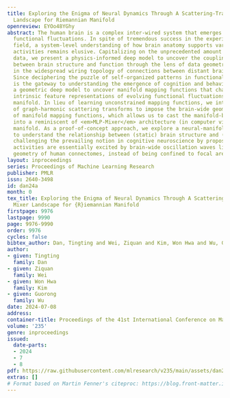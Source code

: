 ```yaml
---
title: Exploring the Enigma of Neural Dynamics Through A Scattering-Transform Mixer
  Landscape for Riemannian Manifold
openreview: EYOo48YGhy
abstract: The human brain is a complex inter-wired system that emerges spontaneous
  functional fluctuations. In spite of tremendous success in the experimental neuroscience
  field, a system-level understanding of how brain anatomy supports various neural
  activities remains elusive. Capitalizing on the unprecedented amount of neuroimaging
  data, we present a physics-informed deep model to uncover the coupling mechanism
  between brain structure and function through the lens of data geometry that is rooted
  in the widespread wiring topology of connections between distant brain regions.
  Since deciphering the puzzle of self-organized patterns in functional fluctuations
  is the gateway to understanding the emergence of cognition and behavior, we devise
  a geometric deep model to uncover manifold mapping functions that characterize the
  intrinsic feature representations of evolving functional fluctuations on the Riemannian
  manifold. In lieu of learning unconstrained mapping functions, we introduce a set
  of graph-harmonic scattering transforms to impose the brain-wide geometry on top
  of manifold mapping functions, which allows us to cast the manifold-based deep learning
  into a reminiscent of <em>MLP-Mixer</em> architecture (in computer vision) for Riemannian
  manifold. As a proof-of-concept approach, we explore a neural-manifold perspective
  to understand the relationship between (static) brain structure and (dynamic) function,
  challenging the prevailing notion in cognitive neuroscience by proposing that neural
  activities are essentially excited by brain-wide oscillation waves living on the
  geometry of human connectomes, instead of being confined to focal areas.
layout: inproceedings
series: Proceedings of Machine Learning Research
publisher: PMLR
issn: 2640-3498
id: dan24a
month: 0
tex_title: Exploring the Enigma of Neural Dynamics Through A Scattering-Transform
  Mixer Landscape for {R}iemannian Manifold
firstpage: 9976
lastpage: 9990
page: 9976-9990
order: 9976
cycles: false
bibtex_author: Dan, Tingting and Wei, Ziquan and Kim, Won Hwa and Wu, Guorong
author:
- given: Tingting
  family: Dan
- given: Ziquan
  family: Wei
- given: Won Hwa
  family: Kim
- given: Guorong
  family: Wu
date: 2024-07-08
address:
container-title: Proceedings of the 41st International Conference on Machine Learning
volume: '235'
genre: inproceedings
issued:
  date-parts:
  - 2024
  - 7
  - 8
pdf: https://raw.githubusercontent.com/mlresearch/v235/main/assets/dan24a/dan24a.pdf
extras: []
# Format based on Martin Fenner's citeproc: https://blog.front-matter.io/posts/citeproc-yaml-for-bibliographies/
---
```


